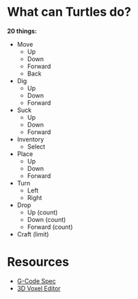 # What can Turtles do?

**20 things:**

- Move
  - Up
  - Down
  - Forward
  - Back
- Dig
  - Up
  - Down
  - Forward
- Suck
  - Up
  - Down
  - Forward
- Inventory
  - Select
- Place
  - Up
  - Down
  - Forward
- Turn
  - Left
  - Right
- Drop
  - Up (count)
  - Down (count)
  - Forward (count)
- Craft (limit)

# Resources

- [G-Code Spec](https://en.wikipedia.org/wiki/G-code)
- [3D Voxel Editor](https://goxel.xyz/)